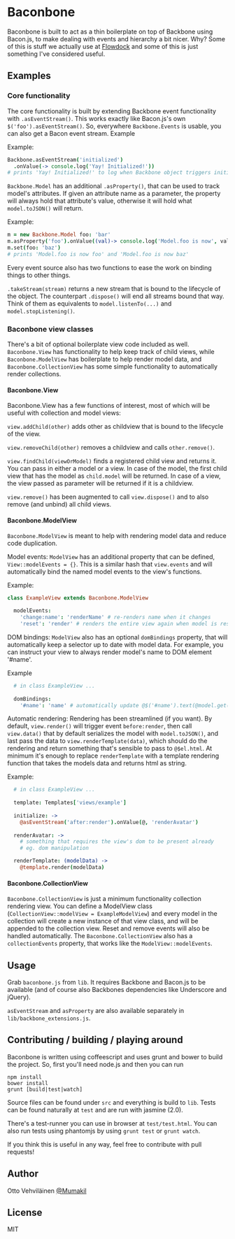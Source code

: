 # Baconbone

Baconbone is built to act as a thin boilerplate on top of Backbone using Bacon.js, to make dealing with events and hierarchy a bit nicer. Why? Some of this is stuff we actually use at [Flowdock](https://www.flowdock.com) and some of this is just something I've considered useful. 

## Examples

### Core functionality

The core functionality is built by extending Backbone event functionality with `.asEventStream()`. This works exactly like Bacon.js's own `$('foo').asEventStream()`. So, everywhere `Backbone.Events` is usable, you can also get a Bacon event stream. Example

Example:
```coffeescript
Backbone.asEventStream('initialized')
  .onValue(-> console.log('Yay! Initialized!'))
# prints 'Yay! Initialized!' to log when Backbone object triggers initialized-event
```

`Backbone.Model` has an additional `.asProperty()`, that can be used to track model's attributes. If given an attribute name as a parameter, the property will always hold that attribute's value, otherwise it will hold what `model.toJSON()` will return.

Example:
```coffeescript
m = new Backbone.Model foo: 'bar'
m.asProperty('foo').onValue((val)-> console.log('Model.foo is now', val))
m.set(foo: 'baz')
# prints 'Model.foo is now foo' and 'Model.foo is now baz'
```

Every event source also has two functions to ease the work on binding things to other things.

`.takeStream(stream)` returns a new stream that is bound to the lifecycle of the object. The counterpart `.dispose()` will end all streams bound that way. Think of them as equivalents to `model.listenTo(...)` and `model.stopListening()`.

### Baconbone view classes

There's a bit of optional boilerplate view code included as well. `Baconbone.View` has functionality to help keep track of child views, while `Baconbone.ModelView` has boilerplate to help render model data, and `Baconbone.CollectionView` has some simple functionality to automatically render collections.

#### Baconbone.View

Baconbone.View has a few functions of interest, most of which will be useful with collection and model views:

`view.addChild(other)` adds other as childview that is bound to the lifecycle of the view.

`view.removeChild(other)` removes a childview and calls `other.remove()`.

`view.findChild(viewOrModel)` finds a registered child view and returns it. You can pass in either a model or a view. In case of the model, the first child view that has the model as `child.model` will be returned. In case of a view, the view passed as parameter will be returned if it is a childview.

`view.remove()` has been augmented to call `view.dispose()` and to also remove (and unbind) all child views.

#### Baconbone.ModelView

`Baconbone.ModelView` is meant to help with rendering model data and reduce code duplication.

Model events: `ModelView` has an additional property that can be defined, `View::modelEvents = {}`. This is a similar hash that `view.events` and will automatically bind the named model events to the view's functions.

Example:
```coffeescript
class ExampleView extends Baconbone.ModelView

  modelEvents: 
    'change:name': 'renderName' # re-renders name when it changes
    'reset': 'render' # renders the entire view again when model is reset
```

DOM bindings: `ModelView` also has an optional `domBindings` property, that will automatically keep a selector up to date with model data. For example, you can instruct your view to always render model's name to DOM element '#name'.

Example
```coffeescript
  # in class ExampleView ...
  
  domBindings: 
    '#name': 'name' # automatically update @$('#name').text(@model.get('name'))
```

Automatic rendering: Rendering has been streamlined (if you want). By default, `view.render()` will trigger event `before:render`, then call `view.data()` that by default serializes the model with `model.toJSON()`, and last pass the data to `view.renderTemplate(data)`, which should do the rendering and return something that's sensible to pass to `@$el.html`. At minimum it's enough to replace `renderTemplate` with a template rendering function that takes the models data and returns html as string.

Example:
```coffeescript
  # in class ExampleView ...
  
  template: Templates['views/example']
  
  initialize: ->
    @asEventStream('after:render').onValue(@, 'renderAvatar')
    
  renderAvatar: ->
    # something that requires the view's dom to be present already
    # eg. dom manipulation

  renderTemplate: (modelData) ->
    @template.render(modelData)
```

#### Baconbone.CollectionView

`Baconbone.CollectionView` is just a minimum functionality collection rendering view. You can define a ModelView class (`CollectionView::modelView = ExampleModelView`) and every model in the collection will create a new instance of that view class, and will be appended to the collection view. Reset and remove events will also be handled automatically. The `Baconbone.CollectionView` also has a `collectionEvents` property, that works like the `ModelView::modelEvents`.

## Usage

Grab `baconbone.js` from `lib`. It requires Backbone and Bacon.js to be available (and of course also Backbones dependencies like Underscore and jQuery). 

`asEventStream` and `asProperty` are also available separately in `lib/backbone_extensions.js`.

## Contributing / building / playing around

Baconbone is written using coffeescript and uses grunt and bower to build the project. So, first you'll need node.js and then you can run

```
npm install
bower install
grunt [build|test|watch]
```

Source files can be found under `src` and everything is build to `lib`. Tests can be found naturally at `test` and are run with jasmine (2.0).

There's a test-runner you can use in browser at `test/test.html`. You can also run tests using phantomjs by using `grunt test` or `grunt watch`.

If you think this is useful in any way, feel free to contribute with pull requests!

## Author

Otto Vehviläinen [@Mumakil](https://twitter.com/Mumakil)

## License

MIT
